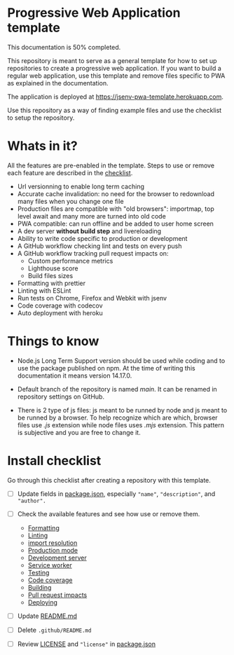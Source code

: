 <!--
README about the GitHub repository template.
Once the template is used, this README should be
deleted and only ../README.md should be kept
-->

# Progressive Web Application template

This documentation is 50% completed.

This repository is meant to serve as a general template for how to set up repositories to create a progressive web application. If you want to build a regular web application, use this template and remove files specific to PWA as explained in the documentation.

The application is deployed at https://jsenv-pwa-template.herokuapp.com.

Use this repository as a way of finding example files and use the checklist to setup the repository.

# Whats in it?

All the features are pre-enabled in the template. Steps to use or remove each feature are described in the [checklist](#Checklist).

- Url versionning to enable long term caching
- Accurate cache invalidation: no need for the browser to redownload many files when you change one file
- Production files are compatible with "old browsers": importmap, top level await and many more are turned into old code
- PWA compatible: can run offline and be added to user home screen
- A dev server **without build step** and livereloading
- Ability to write code specific to production or development
- A GitHub workflow checking lint and tests on every push
- A GitHub workflow tracking pull request impacts on:
  - Custom performance metrics
  - Lighthouse score
  - Build files sizes
- Formatting with prettier
- Linting with ESLint
- Run tests on Chrome, Firefox and Webkit with jsenv
- Code coverage with codecov
- Auto deployment with heroku

# Things to know

- Node.js Long Term Support version should be used while coding and to use the package published on npm. At the time of writing this documentation it means version 14.17.0.

- Default branch of the repository is named _main_. It can be renamed in repository settings on GitHub.

- There is 2 type of js files: js meant to be runned by node and js meant to be runned by a browser. To help recognize which are which, browser files use _.js_ extension while node files uses _.mjs_ extension. This pattern is subjective and you are free to change it.

# Install checklist

Go through this checklist after creating a repository with this template.

- [ ] Update fields in [package.json](../package.json), especially `"name"`, `"description"`, and `"author".`

- [ ] Check the available features and see how use or remove them.

  - [Formatting](../docs/formatting/formatting.md#formatting)
  - [Linting](../docs/linting/linting.md#linting)
  - [import resolution](.,/docs/import_resolution/import_resolution.md#import-resolution)
  - [Production mode](../docs/production_mode/production_mode.md#production-mode)
  - [Development server](../docs/dev_server/dev_server.md#Development-server)
  - [Service worker](../docs/service_worker/service_worker.md#Service-worker)
  - [Testing](../docs/testing/testing.md#testing)
  - [Code coverage](../docs/code_coverage/code_coverage.md#Code-coverage)
  - [Building](../docs/building/building.md#Building)
  - [Pull request impacts](../docs/pr_impacts/pr_impacts.md#Pull-request-impacts)
  - [Deploying](../docs/deploying/deploying.md#deploying)

- [ ] Update [README.md](../README.md)
- [ ] Delete `.github/README.md`
- [ ] Review [LICENSE](./LICENSE) and `"license"` in [package.json](../package.json#L6)
